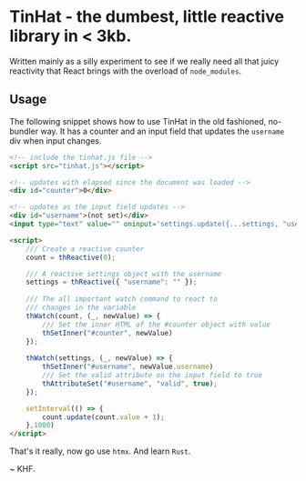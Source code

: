 # TinHat - the dumbest, little reactive library in < 3kb.

Written mainly as a silly experiment to see if we really need all that juicy reactivity that React brings with the overload of `node_modules`.

## Usage

The following snippet shows how to use TinHat in the old fashioned, no-bundler way. It has a counter and an input field that updates the `username` div when input changes.


```html
<!-- include the tinhat.js file -->
<script src="tinhat.js"></script>

<!-- updates with elapsed since the document was loaded -->
<div id="counter">0</div>

<!-- updates as the input field updates -->
<div id="username">(not set)</div>
<input type="text" value="" oninput='settings.update({...settings, "username": this.value})' />

<script>
    /// Create a reactive counter 
    count = thReactive(0);

    /// A reactive settings object with the username
    settings = thReactive({ "username": "" });
    
    /// The all important watch command to react to
    /// changes in the variable
    thWatch(count, (_, newValue) => {
        /// Set the inner HTML of the #counter object with value
        thSetInner("#counter", newValue)
    });
    
    thWatch(settings, (_, newValue) => {
        thSetInner("#username", newValue.username)
        /// Set the valid attribute on the input field to true
        thAttributeSet("#username", "valid", true);
    });

    setInterval(() => {
        count.update(count.value + 1);
    },1000)
</script>

```

That's it really, now go use `htmx`. 
And learn `Rust`.

~ KHF.
